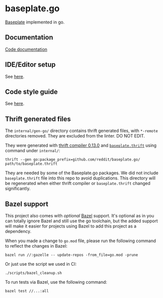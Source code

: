 # baseplate.go

[Baseplate][baseplate.py] implemented in go.

## Documentation

[Code documentation][godev]

## IDE/Editor setup

See [here](Editor.md).

## Code style guide

See [here](Style.md).

## Thrift generated files

The `internal/gen-go/` directory contains thrift generated files,
with `*-remote` directories removed.
They are excluded from the linter.
DO NOT EDIT.

They were generated with [thrift compiler 0.13.0][thrift-version] and
[`baseplate.thrift`][baseplate.thrift] using command under `internal/`:

```
thrift --gen go:package_prefix=github.com/reddit/baseplate.go/ path/to/baseplate.thrift
```

They are needed by some of the Baseplate.go packages.
We did not include `baseplate.thrift` file into this repo to avoid duplications.
This directory will be regenerated when either thrift compiler or
`baseplate.thrift` changed significantly.

## Bazel support

This project also comes with *optional* [Bazel][bazel] support.
It's optional as in you can totally ignore Bazel and still use the go toolchain,
but the added support will make it easier for projects using Bazel to add this
project as a dependency.

When you made a change to `go.mod` file,
please run the following command to reflect the changes in Bazel:

```
bazel run //:gazelle -- update-repos -from_file=go.mod -prune
```

Or just use the script we used in CI:

```
./scripts/bazel_cleanup.sh
```

To run tests via Bazel, use the following command:

```
bazel test //...:all
```


[baseplate.py]: https://github.com/reddit/baseplate.py

[baseplate.thrift]: https://github.com/reddit/baseplate.py/blob/15cd9c01f55b96ee7cd1a702c103e2f0e07dcda8/baseplate/thrift/baseplate.thrift

[bazel]: https://bazel.build/

[godev]: https://pkg.go.dev/github.com/reddit/baseplate.go

[thrift-version]: https://github.com/apache/thrift/tree/v0.13.0
